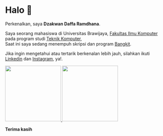 # Halo 👋

Perkenalkan, saya **Dzakwan Daffa Ramdhana**.

Saya seorang mahasiswa di Universitas Brawijaya, [Fakultas Ilmu Komputer](https://filkom.ub.ac.id/) pada program studi [Teknik Komputer](tkom.filkom.ub.ac.id),\
Saat ini saya sedang menempuh skripsi dan program [Bangkit](https://grow.google/intl/id_id/bangkit/).

Jika ingin mengetahui atau tertarik berkenalan lebih jauh, silahkan ikuti [Linkedin](https://www.linkedin.com/in/dzakwan-daffa-ramdhana-b8ab22134/) dan [Instagram](https://www.instagram.com/dzakwandaffar/), ya!.

<p align="left">
<a href="https://github.com/dzakwandaffar">
  <img height="180em" src="https://github-readme-stats-eight-theta.vercel.app/api?username=dzakwandaffar&show_icons=true&theme=algolia&include_all_commits=true&count_private=true"/>
  <img height="180em" src="https://github-readme-stats-eight-theta.vercel.app/api/top-langs/?username=dzakwandaffar&layout=compact&langs_count=8&theme=algolia"/>
</a>
</p>

**Terima kasih**
